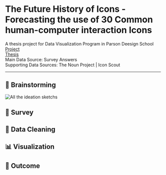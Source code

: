 # The Future History of Icons - Forecasting the use of 30 Common human-computer interaction Icons
A thesis project for Data Visualization Program in Parson Deesign School <br>
[Project](https://zorawan.github.io/TheFutureHistoryOfIcon/) <br>
[Thesis](https://docs.google.com/document/d/1EknL8zLd__2AZSUz4rYSHgyJjq3gbQ5b0okhyFnqp50/edit?usp=sharing) <br>
Main Data Source: Survey Answers <br>
Supporting Data Sources: The Noun Project | Icon Scout <br>

-------------------------------------------------------------

## :brain: Brainstorming
![All the ideation sketchs]([https://myoctocat.com/assets/images/base-octocat.svg](https://github.com/zorawan/TheFutureHistoryOfIcon/blob/master/Brainstorming.png))
## :page_facing_up: Survey
## :broom: Data Cleaning
## :bar_chart: Visualization
## :star2: Outcome

